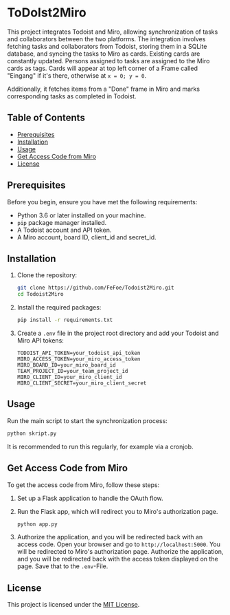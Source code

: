 # ToDoIst2Miro

This project integrates Todoist and Miro, allowing synchronization of tasks and collaborators between the two platforms. 
The integration involves fetching tasks and collaborators from Todoist, storing them in a SQLite database, and syncing the tasks to Miro as cards. Existing cards are constantly updated. Persons assigned to tasks are assigned to the Miro cards as tags. Cards will appear at top left corner of a Frame called "Eingang" if it's there, otherwise at `x = 0; y = 0`.


Additionally, it fetches items from a "Done" frame in Miro and marks corresponding tasks as completed in Todoist.

## Table of Contents

- [Prerequisites](#prerequisites)
- [Installation](#installation)
- [Usage](#usage)
- [Get Access Code from Miro](#get-access-code-from-miro)
- [License](#license)

## Prerequisites

Before you begin, ensure you have met the following requirements:

- Python 3.6 or later installed on your machine.
- `pip` package manager installed.
- A Todoist account and API token.
- A Miro account, board ID, client_id and secret_id.

## Installation

1. Clone the repository:

   ```bash
   git clone https://github.com/FeFoe/Todoist2Miro.git
   cd Todoist2Miro
   ```

2. Install the required packages:

   ```bash
   pip install -r requirements.txt
   ```

3. Create a `.env` file in the project root directory and add your Todoist and Miro API tokens:

   ```env
   TODOIST_API_TOKEN=your_todoist_api_token
   MIRO_ACCESS_TOKEN=your_miro_access_token
   MIRO_BOARD_ID=your_miro_board_id
   TEAM_PROJECT_ID=your_team_project_id
   MIRO_CLIENT_ID=your_miro_client_id
   MIRO_CLIENT_SECRET=your_miro_client_secret
   ```

## Usage

Run the main script to start the synchronization process:

```bash
python skript.py
```

It is recommended to run this regularly, for example via a cronjob.


## Get Access Code from Miro

To get the access code from Miro, follow these steps:

1. Set up a Flask application to handle the OAuth flow.
2. Run the Flask app, which will redirect you to Miro's authorization page.

    ```bash
    python app.py
    ```
3. Authorize the application, and you will be redirected back with an access code. Open your browser and go to `http://localhost:5000`. You will be redirected to Miro's authorization page. Authorize the application, and you will be redirected back with the access token displayed on the page. Save that to the `.env`-File.

## License

This project is licensed under the [MIT License](LICENSE).
